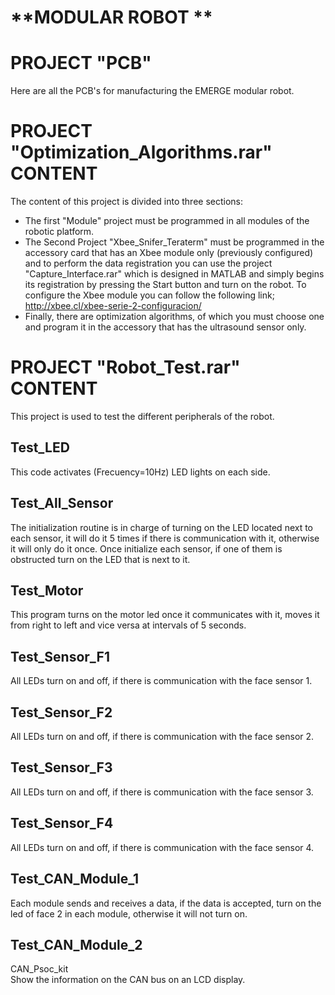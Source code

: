 # **MODULAR ROBOT **
# **PROJECT "PCB"**
Here are all the PCB's for manufacturing the EMERGE modular robot.
# **PROJECT "Optimization_Algorithms.rar" CONTENT**
The content of this project is divided into three sections:
* The first "Module" project must be programmed in all modules of the robotic platform.
* The Second Project "Xbee_Snifer_Teraterm" must be programmed in the accessory card that has an Xbee module only (previously configured) and to perform the data registration you can use the project "Capture_Interface.rar" which is designed in MATLAB and simply begins its registration by pressing the Start button and turn on the robot.
To configure the Xbee module you can follow the following link;
http://xbee.cl/xbee-serie-2-configuracion/
* Finally, there are optimization algorithms, of which you must choose one and program it in the accessory that has the ultrasound sensor only.
# **PROJECT "Robot_Test.rar" CONTENT**
This project is used to test the different peripherals of the robot.
## Test_LED	
This code activates (Frecuency=10Hz) LED lights on each side.
## Test_All_Sensor	
The initialization routine is in charge of turning on the LED located next to each sensor, it will do it 5 times if there is communication with it, otherwise it will only do it once.
Once initialize each sensor, if one of them is obstructed turn on the LED that is next to it.
## Test_Motor	
This program turns on the motor led once it communicates with it, moves it from right to left and vice versa at intervals of 5 seconds.
## Test_Sensor_F1	
All LEDs turn on and off, if there is communication with the face sensor 1.
## Test_Sensor_F2	
All LEDs turn on and off, if there is communication with the face sensor 2.
## Test_Sensor_F3	
All LEDs turn on and off, if there is communication with the face sensor 3.
## Test_Sensor_F4	
All LEDs turn on and off, if there is communication with the face sensor 4.
## Test_CAN_Module_1
Each module sends and receives a data, if the data is accepted, turn on the led of face 2 in each module, otherwise it will not turn on.
## Test_CAN_Module_2	
CAN_Psoc_kit	
Show the information on the CAN bus on an LCD display.

